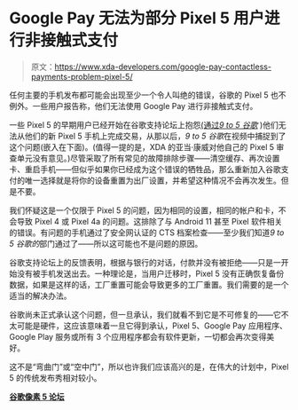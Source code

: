 # Google Pay 无法为部分 Pixel 5 用户进行非接触式支付

> 原文：<https://www.xda-developers.com/google-pay-contactless-payments-problem-pixel-5/>

任何主要的手机发布都可能会出现至少一个令人叫绝的错误，谷歌的 Pixel 5 也不例外。一些用户报告称，他们无法使用 Google Pay 进行非接触式支付。

一些 Pixel 5 的早期用户已经开始在谷歌支持论坛上抱怨[(通过](https://support.google.com/pixelphone/thread/77996914?hl=en)[*9 to 5 谷歌*](https://9to5google.com/2020/10/26/some-pixel-5-owners-cant-make-nfc-payments-with-google-pay/) )他们无法从他们的新 Pixel 5 手机上完成交易，从那以后，*9 to 5 谷歌*在视频中捕捉到了这个问题(嵌入在下面)。(值得一提的是，XDA 的亚当·康威对他自己的 Pixel 5 审查单元没有意见。)尽管采取了所有常见的故障排除步骤——清空缓存、再次设置卡、重启手机——但似乎如果你已经成为这个错误的牺牲品，那么重新加入谷歌支付的唯一选择就是将你的设备重置为出厂设置，并希望这种情况不会再次发生。但是不要。

我们怀疑这是一个仅限于 Pixel 5 的问题，因为相同的设置，相同的帐户和卡，不会导致 Pixel 4 或 Pixel 4a 的问题。这排除了与 Android 11 甚至 Pixel 软件相关的错误。有问题的手机通过了安全网认证的 CTS 档案检查——至少我们知道*9 to 5 谷歌的*部门通过了——所以这可能也不是问题的原因。

谷歌支持论坛上的反馈表明，根据与银行的对话，付款并没有被拒绝——只是一开始没有被手机发送出去。一种理论是，当用户迁移时，Pixel 5 没有正确恢复备份数据，如果是这样的话，工厂重置可能会导致更多的工厂重置。我们需要的是一个适当的解决办法。

谷歌尚未正式承认这个问题，但一旦承认，我们就看不到它是不可修复的——它不太可能是硬件，这应该意味着一旦它得到承认，Pixel 5、Google Pay 应用程序、Google Play 服务或所有 3 个应用程序都会有软件更新，一切都会再次变得美好。

这不是“弯曲门”或“空中门”，所以也许我们应该高兴的是，在伟大的计划中，Pixel 5 的传统发布秀相对较小。

**[谷歌像素 5 论坛](https://forum.xda-developers.com/pixel-5)**